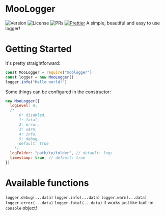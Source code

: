 # MooLogger

![Version](https://img.shields.io/github/package-json/v/LittleCow-moo/MooLogger?logo=github&style=for-the-badge) ![License](https://img.shields.io/github/license/LittleCow-moo/MooLogger?style=for-the-badge&logo=github) ![PRs](https://img.shields.io/github/issues-pr-raw/LittleCow-moo/MooLogger?logo=github&style=for-the-badge) [![Prettier](https://img.shields.io/badge/Code_Style-Prettier-ff69b4.svg?style=for-the-badge)](https://github.com/prettier/prettier)
A simple, beautiful and easy to use logger!

# Getting Started

It's pretty straightforward:

```js
const MooLogger = require("moologger")
const logger = new MooLogger()
logger.info("Hello world!")
```

Some things can be configured in the constructor:

```js
new MooLogger({
  logLevel: 4,
  /*
      0: disabled,
      1: fatal,
      2: error,
      3: warn,
      4: info,
      5: debug,
      default: true
    */
  logFolder: "path/to/folder", // default: logs
  timestamp: true, // default: true
})
```

# Available functions

`logger.debug(...data)`
`logger.info(...data)`
`logger.warn(...data)`
`logger.error(...data)`
`logger.fatal(...data)`
It works just like built-in `console` object!

